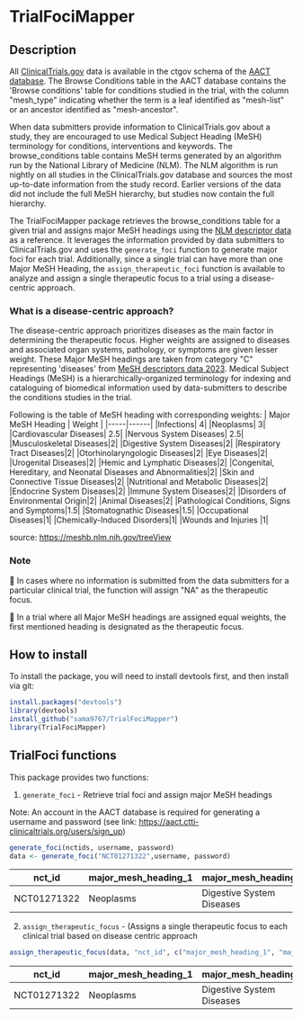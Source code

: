 # TrialFociMapper

## Description
All [ClinicalTrials.gov](https://classic.clinicaltrials.gov/) data is available in the ctgov schema of the [AACT database](https://aact.ctti-clinicaltrials.org/). The Browse Conditions table in the AACT database contains the 'Browse conditions' table for conditions studied in the trial, with the column "mesh_type" indicating whether the term is a leaf identified as "mesh-list" or an ancestor identified as "mesh-ancestor". 

When data submitters provide information to ClinicalTrials.gov about a study, they are encouraged to use Medical Subject Heading (MeSH) terminology for conditions, interventions and keywords. The browse_conditions table contains MeSH terms generated by an algorithm run by the National Library of Medicine (NLM). The NLM algorithm is run nightly on all studies in the ClinicalTrials.gov database and sources the most up-to-date information from the study record. Earlier versions of the data did not include the full MeSH hierarchy, but studies now contain the full hierarchy.

The TrialFociMapper package retrieves the browse_conditions table for a given trial and assigns major MeSH headings using the [NLM descriptor data](https://nlmpubs.nlm.nih.gov/projects/mesh/MESH_FILES/meshtrees/) as a reference. It leverages the information provided by data submitters to ClinicalTrials.gov and uses the `generate_foci` function to generate major foci for each trial. Additionally, since a single trial can have more than one Major MeSH Heading, the `assign_therapeutic_foci` function is available to analyze and assign a single therapeutic focus to a trial using a disease-centric approach.

### What is a disease-centric approach?
The disease-centric approach prioritizes diseases as the main factor in determining the therapeutic focus. Higher weights are assigned to diseases and associated organ systems, pathology, 
or symptoms are given lesser weight. These Major MeSH headings are taken from category "C" representing 'diseases' from [MeSH descriptors data 2023](https://www.nlm.nih.gov/databases/download/mesh.html). Medical Subject Headings (MeSH) is a hierarchically-organized terminology for indexing and cataloguing of biomedical information used by data-submitters to describe the conditions studies in the trial.

Following is the table of MeSH heading with corresponding weights:
 | Major MeSH Heading | Weight |
 |-----|------|
 |Infections| 4|
 |Neoplasms| 3|
 |Cardiovascular Diseases| 2.5|
 |Nervous System Diseases| 2.5|
 |Musculoskeletal Diseases|2|
 |Digestive System Diseases|2|
 |Respiratory Tract Diseases|2|
 |Otorhinolaryngologic Diseases|2|
 |Eye Diseases|2|
 |Urogenital Diseases|2|
 |Hemic and Lymphatic Diseases|2|
 |Congenital, Hereditary, and Neonatal Diseases and Abnormalities|2|
 |Skin and Connective Tissue Diseases|2|
 |Nutritional and Metabolic Diseases|2|
 |Endocrine System Diseases|2|
 |Immune System Diseases|2|
 |Disorders of Environmental Origin|2|
 |Animal Diseases|2|
 |Pathological Conditions, Signs and Symptoms|1.5|
 |Stomatognathic Diseases|1.5|
 |Occupational Diseases|1|
 |Chemically-Induced Disorders|1|
 |Wounds and Injuries |1|

source: https://meshb.nlm.nih.gov/treeView

### Note
🔺 In cases where no information is submitted from the data submitters for a particular clinical trial, the function will assign "NA" as the therapeutic focus.

🔺 In a trial where all Major MeSH headings are assigned equal weights, the first mentioned heading is designated as the therapeutic focus.

## How to install
To install the package, you will need to install devtools first, and then install via git:
```R
install.packages("devtools")
library(devtools)
install_github("sama9767/TrialFociMapper")
library(TrialFociMapper)
````

## TrialFoci functions
This package provides two functions:

1. `generate_foci` -  Retrieve trial foci and assign major MeSH headings

Note: An account in the AACT database is required for generating a username and password (see link: https://aact.ctti-clinicaltrials.org/users/sign_up)
```R
generate_foci(nctids, username, password)
data <- generate_foci("NCT01271322",username, password)
````

|  nct_id | major_mesh_heading_1   |   major_mesh_heading_2 | major_mesh_heading_3| major_mesh_heading_4|
|---------|-----------|---------|-----|------------|
|   NCT01271322  |     Neoplasms         | Digestive System Diseases | NA |NA|

2. `assign_therapeutic_focus` - (Assigns a single therapeutic focus to each clinical trial based on disease centric approach
```R
assign_therapeutic_focus(data, "nct_id", c("major_mesh_heading_1", "major_mesh_heading_2",  "major_mesh_heading_3", "major_mesh_heading_4")
`````
|  nct_id | major_mesh_heading_1   |   major_mesh_heading_2 | major_mesh_heading_3| major_mesh_heading_4| therapeutic_focus|
|---------|-----------|---------|-----|------------|----|
|   NCT01271322  |     Neoplasms         | Digestive System Diseases | NA |NA| Neoplasm|

 

